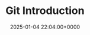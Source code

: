 ---
title: Git Introduction
description: 
slug: kafka-introduction
date: 2025-01-04 22:04:00+0000
image: cover.png
categories:
    - Git
tags:
    - Introduction
weight: 1       # You can add weight to some posts to override the default sorting (date descending)
---